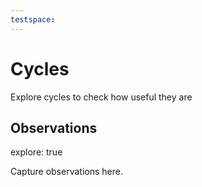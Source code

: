 ```yaml
---
testspace:
---
```


# Cycles
Explore cycles to check how useful they are

## Observations
explore: true

Capture observations here.